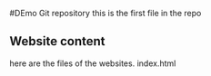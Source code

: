 #DEmo Git repository
this is the first file in the repo
## Website content
here are the files of the websites.
index.html
